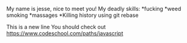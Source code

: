 My name is jesse, nice to meet you!
My deadly skills:
*fucking
*weed smoking
*massages
*Killing history using git rebase

This is a new line
You should check out https://www.codeschool.com/paths/javascript

